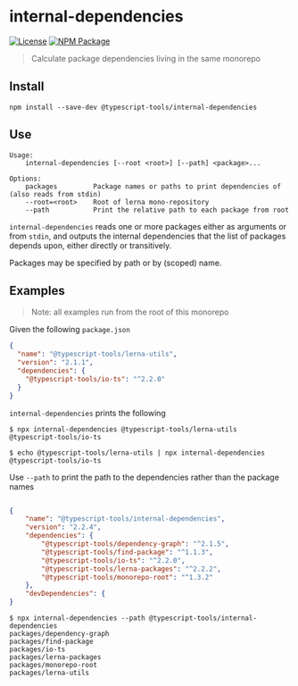 # internal-dependencies

[![License][]](https://opensource.org/licenses/ISC)
[![NPM Package][]](https://npmjs.org/package/@typescript-tools/internal-dependencies)

[license]: https://img.shields.io/badge/License-ISC-blue.svg
[npm package]: https://img.shields.io/npm/v/@typescript-tools/internal-dependencies.svg

> Calculate package dependencies living in the same monorepo

## Install

```shell
npm install --save-dev @typescript-tools/internal-dependencies
```

## Use

```
Usage:
    internal-dependencies [--root <root>] [--path] <package>...

Options:
    packages         Package names or paths to print dependencies of (also reads from stdin)
    --root=<root>    Root of lerna mono-repository
    --path           Print the relative path to each package from root
```

`internal-dependencies` reads one or more packages either as arguments
or from `stdin`, and outputs the internal dependencies that the list
of packages depends upon, either directly or transitively.

Packages may be specified by path or by (scoped) name.

## Examples

> Note: all examples run from the root of this monorepo

Given the following `package.json`

```json
{
  "name": "@typescript-tools/lerna-utils",
  "version": "2.1.1",
  "dependencies": {
    "@typescript-tools/io-ts": "^2.2.0"
  }
}
```

`internal-dependencies` prints the following

```shell
$ npx internal-dependencies @typescript-tools/lerna-utils
@typescript-tools/io-ts

$ echo @typescript-tools/lerna-utils | npx internal-dependencies
@typescript-tools/io-ts
```

Use `--path` to print the path to the dependencies rather than the
package names

```json

{
    "name": "@typescript-tools/internal-dependencies",
    "version": "2.2.4",
    "dependencies": {
        "@typescript-tools/dependency-graph": "^2.1.5",
        "@typescript-tools/find-package": "^1.1.3",
        "@typescript-tools/io-ts": "^2.2.0",
        "@typescript-tools/lerna-packages": "^2.2.2",
        "@typescript-tools/monorepo-root": "^1.3.2"
    },
    "devDependencies": {
}
```

```shell
$ npx internal-dependencies --path @typescript-tools/internal-dependencies
packages/dependency-graph
packages/find-package
packages/io-ts
packages/lerna-packages
packages/monorepo-root
packages/lerna-utils
```

